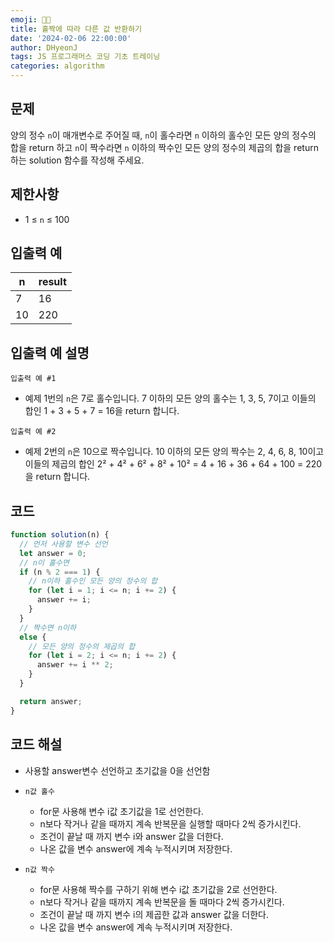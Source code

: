 ```yaml
---
emoji: 🧑‍💻
title: 홀짝에 따라 다른 값 반환하기
date: '2024-02-06 22:00:00'
author: DHyeonJ
tags: JS 프로그래머스 코딩 기초 트레이닝
categories: algorithm
---
```


## 문제

양의 정수 `n`이 매개변수로 주어질 때, `n`이 홀수라면 `n` 이하의 홀수인 모든 양의 정수의 합을 return 하고 `n`이 짝수라면 `n` 이하의 짝수인 모든 양의 정수의 제곱의 합을 return 하는 solution 함수를 작성해 주세요.

## 제한사항

- 1 ≤ `n` ≤ 100

## 입출력 예

| n   | result |
| --- | ------ |
| 7   | 16     |
| 10  | 220    |

## 입출력 예 설명

`입출력 예 #1`

- 예제 1번의 `n`은 7로 홀수입니다. 7 이하의 모든 양의 홀수는 1, 3, 5, 7이고 이들의 합인 1 + 3 + 5 + 7 = 16을 return 합니다.

`입출력 예 #2`

- 예제 2번의 `n`은 10으로 짝수입니다. 10 이하의 모든 양의 짝수는 2, 4, 6, 8, 10이고 이들의 제곱의 합인 2² + 4² + 6² + 8² + 10² = 4 + 16 + 36 + 64 + 100 = 220을 return 합니다.

## 코드

```js
function solution(n) {
  // 먼저 사용할 변수 선언
  let answer = 0;
  // n이 홀수면
  if (n % 2 === 1) {
    // n이하 홀수인 모든 양의 정수의 합
    for (let i = 1; i <= n; i += 2) {
      answer += i;
    }
  }
  // 짝수면 n이하
  else {
    // 모든 양의 정수의 제곱의 합
    for (let i = 2; i <= n; i += 2) {
      answer += i ** 2;
    }
  }

  return answer;
}
```

## 코드 해설

- 사용할 answer변수 선언하고 초기값을 0을 선언함

- `n값 홀수`

  - for문 사용해 변수 i값 초기값을 1로 선언한다.
  - n보다 작거나 같을 때까지 계속 반복문을 실행할 때마다 2씩 증가시킨다.
  - 조건이 끝날 때 까지 변수 i와 answer 값을 더한다.
  - 나온 값을 변수 answer에 계속 누적시키며 저장한다.

- `n값 짝수`

  - for문 사용해 짝수를 구하기 위해 변수 i값 초기값을 2로 선언한다.
  - n보다 작거나 같을 때까지 계속 반복문을 돌 때마다 2씩 증가시킨다.
  - 조건이 끝날 때 까지 변수 i의 제곱한 값과 answer 값을 더한다.
  - 나온 값을 변수 answer에 계속 누적시키며 저장한다.

```toc

```
